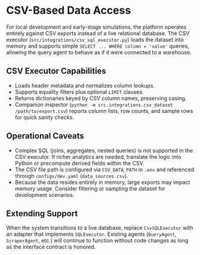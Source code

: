 # CSV-Based Data Access

For local development and early-stage simulations, the platform operates entirely
against CSV exports instead of a live relational database. The CSV executor
(`src/integrations/csv_sql_executor.py`) loads the dataset into memory and
supports simple `SELECT ... WHERE column = 'value'` queries, allowing the query
agent to behave as if it were connected to a warehouse.

## CSV Executor Capabilities
- Loads header metadata and normalizes column lookups.
- Supports equality filters plus optional `LIMIT` clauses.
- Returns dictionaries keyed by CSV column names, preserving casing.
- Companion inspector (`python -m src.integrations.csv_dataset /path/to/export.csv`)
  reports column lists, row counts, and sample rows for quick sanity checks.

## Operational Caveats
- Complex SQL (joins, aggregates, nested queries) is not supported in the CSV
  executor. If richer analytics are needed, translate the logic into Python or
  precompute derived fields within the CSV.
- The CSV file path is configured via `CSV_DATA_PATH` in `.env` and referenced
  through `configs/dev.yaml` (`data_sources.csv`).
- Because the data resides entirely in memory, large exports may impact memory
  usage. Consider filtering or sampling the dataset for development scenarios.

## Extending Support
When the system transitions to a live database, replace
`CsvSQLExecutor` with an adapter that implements `SQLExecutor`. Existing agents
(`QueryAgent`, `ScraperAgent`, etc.) will continue to function without code
changes as long as the interface contract is honored.
